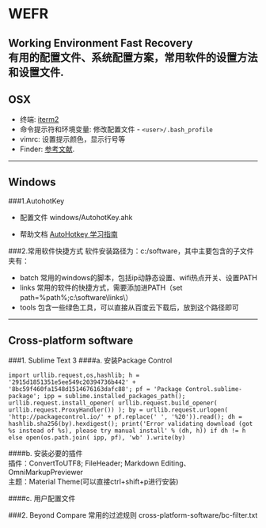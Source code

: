 # WEFR
Working Environment Fast Recovery    
有用的配置文件、系统配置方案，常用软件的设置方法和设置文件.
------

## OSX
+ 终端: [iterm2](https://www.iterm2.com/downloads.html "Download iterm2")
+ 命令提示符和环境变量: 修改配置文件 - `<user>/.bash_profile`
+ vimrc: 设置提示颜色，显示行号等
+ Finder: [参考文献](http://blog.csdn.net/joeblackzqq/article/details/38906697 "Config your finder").

------

## Windows
###1.AutohotKey
+ 配置文件
windows/AutohotKey.ahk

+ 帮助文档
[AutoHotkey 学习指南](https://xbeta.info/autohotkey-guide-2.htm "AutoHotkey 学习指南")

###2.常用软件快捷方式
软件安装路径为：c:/software，其中主要包含的子文件夹有：
+ batch
常用的windows的脚本，包括ip动静态设置、wifi热点开关、设置PATH
+ links
常用的软件的快捷方式，需要添加进PATH（set path=%path%;c:\software\links\）
+ tools
包含一些绿色工具，可以直接从百度云下载后，放到这个路径即可



-------

## Cross-platform software
###1. Sublime Text 3
####a. 安装Package Control    
```
import urllib.request,os,hashlib; h = '2915d1851351e5ee549c20394736b442' + '8bc59f460fa1548d1514676163dafc88'; pf = 'Package Control.sublime-package'; ipp = sublime.installed_packages_path(); urllib.request.install_opener( urllib.request.build_opener( urllib.request.ProxyHandler()) ); by = urllib.request.urlopen( 'http://packagecontrol.io/' + pf.replace(' ', '%20')).read(); dh = hashlib.sha256(by).hexdigest(); print('Error validating download (got %s instead of %s), please try manual install' % (dh, h)) if dh != h else open(os.path.join( ipp, pf), 'wb' ).write(by)
```

####b. 安装必要的插件    
插件：ConvertToUTF8; FileHeader; Markdown Editing、OmniMarkupPreviewer    
主题：Material Theme(可以直接ctrl+shift+p进行安装)

####c. 用户配置文件

###2. Beyond Compare
常用的过滤规则
cross-platform-software/bc-filter.txt


